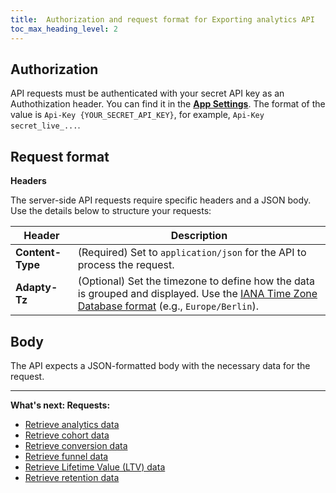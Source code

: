 ```yaml
---
title:  Authorization and request format for Exporting analytics API
toc_max_heading_level: 2
---
```


## Authorization

API requests must be authenticated with your secret API key as an Authothization header. You can find it in the [**App Settings**](https://app.adapty.io/settings/general). The format of the value is `Api-Key {YOUR_SECRET_API_KEY}`, for example, `Api-Key secret_live_...`.

## Request format

**Headers**

The server-side API requests require specific headers and a JSON body. Use the details below to structure your requests:

| **Header**       | **Description**                                              |
| ---------------- | ------------------------------------------------------------ |
| **Content-Type** | (Required) Set to `application/json` for the API to process the request. |
| **Adapty-Tz**    | (Optional) Set the timezone to define how the data is grouped and displayed. Use the [IANA Time Zone Database format](https://en.wikipedia.org/wiki/List_of_tz_database_time_zones) (e.g., `Europe/Berlin`). |

## Body

The API expects a JSON-formatted body with the necessary data for the request.

---

**What's next: Requests:**

- [Retrieve analytics data](export-analytics-api-retrieve-analytics-data)
- [Retrieve cohort data](export-analytics-api-retrieve-cohort-data)
- [Retrieve conversion data](export-analytics-api-retrieve-conversion-data)
- [Retrieve funnel data](export-analytics-api-retrieve-funnel-data)
- [Retrieve Lifetime Value (LTV) data](export-analytics-api-retrieve-ltv)
- [Retrieve retention data](export-analytics-api-retrieve-retention-data)
